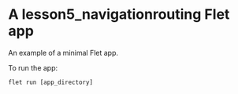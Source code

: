 # A lesson5_navigationrouting Flet app

An example of a minimal Flet app.

To run the app:

```
flet run [app_directory]
```